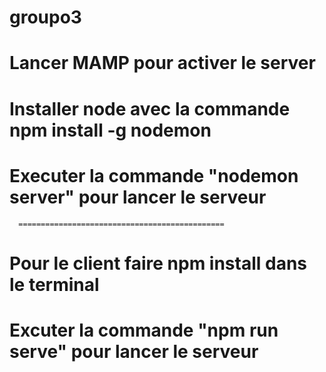 # groupo3

# Lancer MAMP pour activer le server
# Installer node avec la commande npm install -g nodemon
# Executer la commande "nodemon server" pour lancer le serveur

      ==============================================
 
# Pour le client faire npm install dans le terminal
# Excuter la commande "npm run serve" pour lancer le serveur
